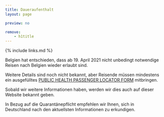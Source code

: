 ```yaml
---
title: Daueraufenthalt
layout: page

preview: no

remove:
    - h1title
---
```


{% include links.md %}

Belgien hat entschieden, dass ab 19. April 2021 nicht unbedingt notwendige Reisen nach Belgien wieder erlaubt sind.


Weitere Details sind noch nicht bekannt, aber Reisende müssen mindestens ein ausgefülltes [PUBLIC HEALTH PASSENGER LOCATOR FORM](https://travel.info-coronavirus.be/de/public-health-passenger-locator-form) mitbringen.

Sobald wir weitere Informationen haben, werden wir dies auch auf dieser Website bekannt geben.

In Bezug auf die Quarantänepflicht empfehlen wir Ihnen, sich in Deutschland nach den aktuellsten Informationen zu erkundigen.

